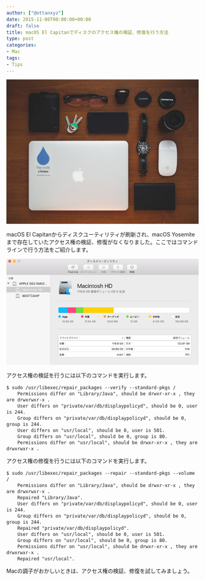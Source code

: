 ```yaml
---
author: ["@ottanxyz"]
date: 2015-11-06T00:00:00+00:00
draft: false
title: macOS El Capitanでディスクのアクセス権の検証、修復を行う方法
type: post
categories:
- Mac
tags:
- Tips
---
```


![](151106-563ca40e7a8b8-1.jpg)






macOS El Capitanからディスクユーティリティが刷新され、macOS Yosemiteまで存在していたアクセス権の検証、修復がなくなりました。ここではコマンドラインで行う方法をご紹介します。





![](151106-563ca4113ad49.png)






アクセス権の検証を行うには以下のコマンドを実行します。





    $ sudo /usr/libexec/repair_packages --verify --standard-pkgs /
    	Permissions differ on "Library/Java", should be drwxr-xr-x , they are drwxrwxr-x .
    	User differs on "private/var/db/displaypolicyd", should be 0, user is 244.
    	Group differs on "private/var/db/displaypolicyd", should be 0, group is 244.
    	User differs on "usr/local", should be 0, user is 501.
    	Group differs on "usr/local", should be 0, group is 80.
    	Permissions differ on "usr/local", should be drwxr-xr-x , they are drwxrwxr-x .






アクセス権の修復を行うには以下のコマンドを実行します。





    $ sudo /usr/libexec/repair_packages --repair --standard-pkgs --volume /
    	Permissions differ on "Library/Java", should be drwxr-xr-x , they are drwxrwxr-x .
    	Repaired "Library/Java".
    	User differs on "private/var/db/displaypolicyd", should be 0, user is 244.
    	Group differs on "private/var/db/displaypolicyd", should be 0, group is 244.
    	Repaired "private/var/db/displaypolicyd".
    	User differs on "usr/local", should be 0, user is 501.
    	Group differs on "usr/local", should be 0, group is 80.
    	Permissions differ on "usr/local", should be drwxr-xr-x , they are drwxrwxr-x .
    	Repaired "usr/local".





Macの調子がおかしいときは、アクセス権の検証、修復を試してみましょう。
